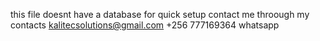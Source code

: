 this file doesnt have a database 
for quick setup contact me throough my contacts
kalitecsolutions@gmail.com
+256 777169364 whatsapp
